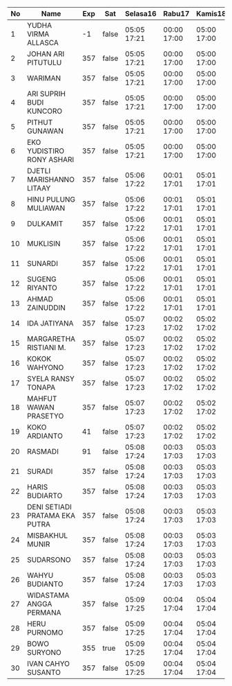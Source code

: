 | No | Name | Exp | Sat | Selasa16 | Rabu17 | Kamis18 |
|-----|-----|-----|-----|-----|-----|-----|
| 1 | YUDHA VIRMA ALLASCA | -1 | false | 05:05 17:21 | 00:00 17:00 | 05:00 17:00 |
| 2 | JOHAN ARI PITUTULU | 357 | false | 05:05 17:21 | 00:00 17:00 | 05:00 17:00 |
| 3 | WARIMAN | 357 | false | 05:05 17:21 | 00:00 17:00 | 05:00 17:00 |
| 4 | ARI SUPRIH BUDI KUNCORO | 357 | false | 05:05 17:21 | 00:00 17:00 | 05:00 17:00 |
| 5 | PITHUT GUNAWAN | 357 | false | 05:05 17:21 | 00:00 17:00 | 05:00 17:00 |
| 6 | EKO YUDISTIRO RONY ASHARI | 357 | false | 05:05 17:21 | 00:00 17:00 | 05:00 17:00 |
| 7 | DJETLI MARISHANNO LITAAY | 357 | false | 05:06 17:22 | 00:01 17:01 | 05:01 17:01 |
| 8 | HINU PULUNG MULIAWAN | 357 | false | 05:06 17:22 | 00:01 17:01 | 05:01 17:01 |
| 9 | DULKAMIT | 357 | false | 05:06 17:22 | 00:01 17:01 | 05:01 17:01 |
| 10 | MUKLISIN | 357 | false | 05:06 17:22 | 00:01 17:01 | 05:01 17:01 |
| 11 | SUNARDI | 357 | false | 05:06 17:22 | 00:01 17:01 | 05:01 17:01 |
| 12 | SUGENG RIYANTO | 357 | false | 05:06 17:22 | 00:01 17:01 | 05:01 17:01 |
| 13 | AHMAD ZAINUDDIN | 357 | false | 05:06 17:22 | 00:01 17:01 | 05:01 17:01 |
| 14 | IDA JATIYANA | 357 | false | 05:07 17:23 | 00:02 17:02 | 05:02 17:02 |
| 15 | MARGARETHA RISTIANI M. | 357 | false | 05:07 17:23 | 00:02 17:02 | 05:02 17:02 |
| 16 | KOKOK WAHYONO | 357 | false | 05:07 17:23 | 00:02 17:02 | 05:02 17:02 |
| 17 | SYELA RANSY TONAPA | 357 | false | 05:07 17:23 | 00:02 17:02 | 05:02 17:02 |
| 18 | MAHFUT WAWAN PRASETYO | 357 | false | 05:07 17:23 | 00:02 17:02 | 05:02 17:02 |
| 19 | KOKO ARDIANTO | 41 | false | 05:07 17:23 | 00:02 17:02 | 05:02 17:02 |
| 20 | RASMADI | 91 | false | 05:08 17:24 | 00:03 17:03 | 05:03 17:03 |
| 21 | SURADI | 357 | false | 05:08 17:24 | 00:03 17:03 | 05:03 17:03 |
| 22 | HARIS BUDIARTO | 357 | false | 05:08 17:24 | 00:03 17:03 | 05:03 17:03 |
| 23 | DENI SETIADI PRATAMA EKA PUTRA | 357 | false | 05:08 17:24 | 00:03 17:03 | 05:03 17:03 |
| 24 | MISBAKHUL MUNIR | 357 | false | 05:08 17:24 | 00:03 17:03 | 05:03 17:03 |
| 25 | SUDARSONO | 357 | false | 05:08 17:24 | 00:03 17:03 | 05:03 17:03 |
| 26 | WAHYU BUDIANTO | 357 | false | 05:08 17:24 | 00:03 17:03 | 05:03 17:03 |
| 27 | WIDASTAMA ANGGA PERMANA | 357 | false | 05:09 17:25 | 00:04 17:04 | 05:04 17:04 |
| 28 | HERU PURNOMO | 357 | false | 05:09 17:25 | 00:04 17:04 | 05:04 17:04 |
| 29 | BOWO SURYONO | 355 | true | 05:09 17:25 | 00:04 17:04 | 05:04 17:04 |
| 30 | IVAN CAHYO SUSANTO | 357 | false | 05:09 17:25 | 00:04 17:04 | 05:04 17:04 |
